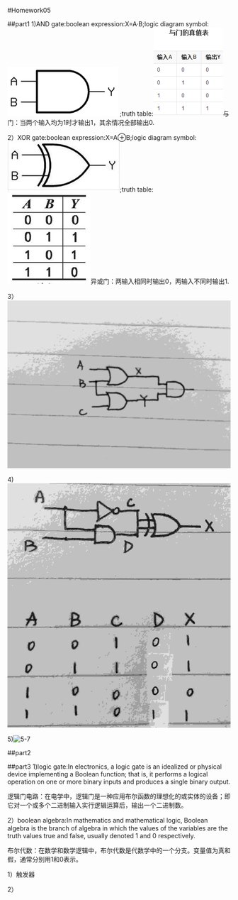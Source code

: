#Homework05

##part1
1)AND gate:boolean expression:X=A·B;logic diagram symbol:![5-1](images/5-1.jpg) ;truth table:![5-2](images/5-2.jpg)与门：当两个输入均为1时才输出1，其余情况全部输出0.

2）XOR gate:boolean expression:X=A⊕B;logic diagram symbol:![5-3](images/5-3.jpg);truth table:![5-4](images/5-4.jpg)异或门：两输入相同时输出0，两输入不同时输出1.

3）![5-5](images/5-5.jpg)

4)![5-6](images/5-6.jpg)

5)![5-7](images/5-7.jpg)

##part2

##part3
1)logic gate:In electronics, a logic gate is an idealized or physical device implementing a Boolean function; that is, it performs a logical operation on one or more binary inputs and produces a single binary output.

逻辑门电路：在电学中，逻辑门是一种应用布尔函数的理想化的或实体的设备；即它对一个或多个二进制输入实行逻辑运算后，输出一个二进制数。

2）boolean algebra:In mathematics and mathematical logic, Boolean algebra is the branch of algebra in which the values of the variables are the truth values true and false, usually denoted 1 and 0 respectively.

布尔代数：在数学和数学逻辑中，布尔代数是代数学中的一个分支。变量值为真和假，通常分别用1和0表示。

1）触发器

2）
